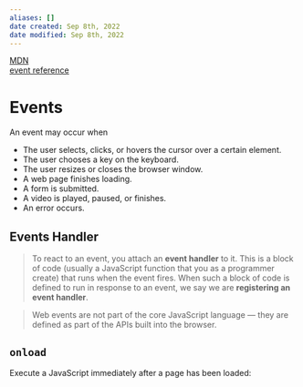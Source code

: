```yaml
---
aliases: []
date created: Sep 8th, 2022
date modified: Sep 8th, 2022
---
```

[MDN](https://developer.mozilla.org/en-US/docs/Learn/JavaScript/Building_blocks/Events)  
[event reference](https://developer.mozilla.org/en-US/docs/Web/Events)

# Events
An event may occur when
- The user selects, clicks, or hovers the cursor over a certain element.
- The user chooses a key on the keyboard.
- The user resizes or closes the browser window.
- A web page finishes loading.
- A form is submitted.
- A video is played, paused, or finishes.
- An error occurs.

## Events Handler
> To react to an event, you attach an **event handler** to it. This is a block of code (usually a JavaScript function that you as a programmer create) that runs when the event fires. When such a block of code is defined to run in response to an event, we say we are **registering an event handler**.

> Web events are not part of the core JavaScript language — they are defined as part of the APIs built into the browser.

## `onload`
Execute a JavaScript immediately after a page has been loaded:
